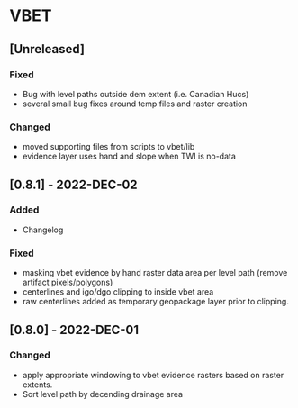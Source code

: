 # VBET

## [Unreleased]

### Fixed
- Bug with level paths outside dem extent (i.e. Canadian Hucs)
- several small bug fixes around temp files and raster creation

### Changed
- moved supporting files from scripts to vbet/lib
- evidence layer uses hand and slope when TWI is no-data

## [0.8.1] - 2022-DEC-02

### Added
- Changelog

### Fixed
- masking vbet evidence by hand raster data area per level path (remove artifact pixels/polygons)
- centerlines and igo/dgo clipping to inside vbet area
- raw centerlines added as temporary geopackage layer prior to clipping.

## [0.8.0] - 2022-DEC-01

### Changed
- apply appropriate windowing to vbet evidence rasters based on raster extents.
- Sort level path by decending drainage area